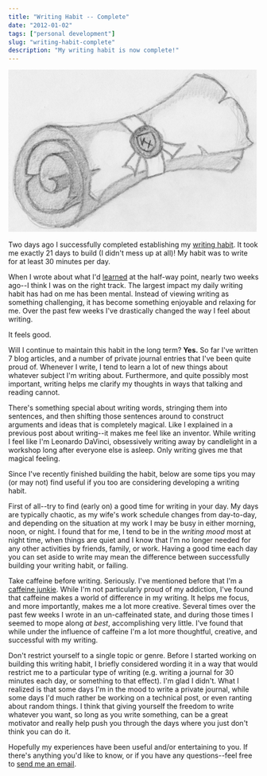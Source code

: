 ```yaml
---
title: "Writing Habit -- Complete"
date: "2012-01-02"
tags: ["personal development"]
slug: "writing-habit-complete"
description: "My writing habit is now complete!"
---
```



![Scroll Sketch][]


Two days ago I successfully completed establishing my [writing habit][].  It
took me exactly 21 days to build (I didn't mess up at all)! My habit was to
write for at least 30 minutes per day.

When I wrote about what I'd [learned][] at the half-way point, nearly two weeks
ago--I think I was on the right track.  The largest impact my daily writing
habit has had on me has been mental.  Instead of viewing writing as something
challenging, it has become something enjoyable and relaxing for me.  Over the
past few weeks I've drastically changed the way I feel about writing.

It feels good.

Will I continue to maintain this habit in the long term?  **Yes.**  So far I've
written 7 blog articles, and a number of private journal entries that I've been
quite proud of.  Whenever I write, I tend to learn a lot of new things about
whatever subject I'm writing about.  Furthermore, and quite possibly most
important, writing helps me clarify my thoughts in ways that talking and
reading cannot.

There's something special about writing words, stringing them into sentences,
and then shifting those sentences around to construct arguments and ideas that
is completely magical.  Like I explained in a previous post about writing--it
makes me feel like an inventor.  While writing I feel like I'm Leonardo
DaVinci, obsessively writing away by candlelight in a workshop long after
everyone else is asleep.  Only writing gives me that magical feeling.

Since I've recently finished building the habit, below are some tips you may
(or may not) find useful if you too are considering developing a writing habit.

First of all--try to find (early on) a good time for writing in your day.  My
days are typically chaotic, as my wife's work schedule changes from day-to-day,
and depending on the situation at my work I may be busy in either morning,
noon, or night.  I found that for me, I tend to be in the *writing mood* most
at night time, when things are quiet and I know that I'm no longer needed for
any other activities by friends, family, or work.  Having a good time each day
you can set aside to write may mean the difference between successfully
building your writing habit, or failing.

Take caffeine before writing.  Seriously.  I've mentioned before that I'm a
[caffeine junkie][].  While I'm not particularly proud of my addiction, I've
found that caffeine makes a world of difference in my writing.  It helps me
focus, and more importantly, makes me a lot more creative.  Several times over
the past few weeks I wrote in an un-caffeinated state, and during those times I
seemed to mope along *at best*, accomplishing very little.  I've found that
while under the influence of caffeine I'm a lot more thoughtful, creative, and
successful with my writing.

Don't restrict yourself to a single topic or genre.  Before I started working
on building this writing habit, I briefly considered wording it in a way that
would restrict me to a particular type of writing (e.g. writing a journal for
30 minutes each day, or something to that effect).  I'm glad I didn't.  What I
realized is that some days I'm in the mood to write a private journal, while
some days I'd much rather be working on a technical post, or even ranting about
random things.  I think that giving yourself the freedom to write whatever you
want, so long as you write something, can be a great motivator and really help
push you through the days where you just don't think you can do it.

Hopefully my experiences have been useful and/or entertaining to you.  If
there's anything you'd like to know, or if you have any questions--feel free to
[send me an email][].


  [Scroll Sketch]: /static/images/2012/scroll-sketch.png "Scroll Sketch"
  [writing habit]: {filename}/articles/2011/establishing-a-writing-habit.md "Establishing a Writing Habit"
  [learned]: {filename}/articles/2011/what-ive-learned-about-writing-so-far.md "What I've Learned About Writing (So Far)"
  [caffeine junkie]: {filename}/articles/2011/my-use-and-abuse-of-caffeine.md "My Use and Abuse of Caffeine"
  [send me an email]: mailto:r@rdegges.com "Randall Degges' Email"
